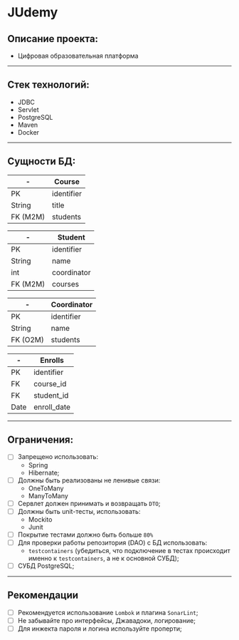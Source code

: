 # JUdemy

## Описание проекта:

- Цифровая образовательная платформа

---

## Стек технологий:

- JDBC
- Servlet
- PostgreSQL
- Maven
- Docker

---

## Сущности БД:

| -        | Course     |  
|----------|------------|
| PK       | identifier |
| String   | title      | 
| FK (M2M) | students   |  

| -        | Student     |  
|----------|-------------|
| PK       | identifier  |
| String   | name        | 
| int      | coordinator |  
| FK (M2M) | courses     |  

| -        | Coordinator |  
|----------|-------------|
| PK       | identifier  |
| String   | name        | 
| FK (O2M) | students    |

| -    | Enrolls     |  
|------|-------------|
| PK   | identifier  |
| FK   | course_id   |
| FK   | student_id  |
| Date | enroll_date |

---

## Ограничения:

- [ ] Запрещено использовать:
    - Spring
    - Hibernate;
- [ ] Должны быть реализованы не ленивые связи:
    - OneToMany
    - ManyToMany
- [ ] Сервлет должен принимать и возвращать `DTO`;
- [ ] Должны быть unit-тесты, использовать:
    - Mockito
    - Junit
- [ ] Покрытие тестами должно быть больше `80%`
- [ ] Для проверки работы репозитория (DAO) с БД использовать:
    - `testcontainers` (убедиться, что подключение в тестах происходит именно к `testcontainers`, а не к основной СУБД);
- [ ] СУБД PostgreSQL;

---

## Рекомендации

- [ ] Рекомендуется использование `Lombok` и плагина `SonarLint`;
- [ ] Не забывайте про интерфейсы, Джавадоки, логирование;
- [ ] Для инжекта пароля и логина используйте проперти;
